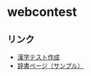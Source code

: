 # webcontest

## リンク

* [漢字テスト作成](https://konoleo.github.io/webcontest/test/)
* [辞書ページ（サンプル）](https://konoleo.github.io/webcontest/dictionary/)